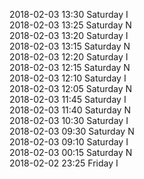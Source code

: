 2018-02-03 13:30 Saturday  I  
2018-02-03 13:25 Saturday  N  
2018-02-03 13:20 Saturday  I  
2018-02-03 13:15 Saturday  N  
2018-02-03 12:20 Saturday  I  
2018-02-03 12:15 Saturday  N  
2018-02-03 12:10 Saturday  I  
2018-02-03 12:05 Saturday  N  
2018-02-03 11:45 Saturday  I  
2018-02-03 11:40 Saturday  N  
2018-02-03 10:30 Saturday  I  
2018-02-03 09:30 Saturday  N  
2018-02-03 09:10 Saturday  I  
2018-02-03 00:15 Saturday  N  
2018-02-02 23:25 Friday  I  
